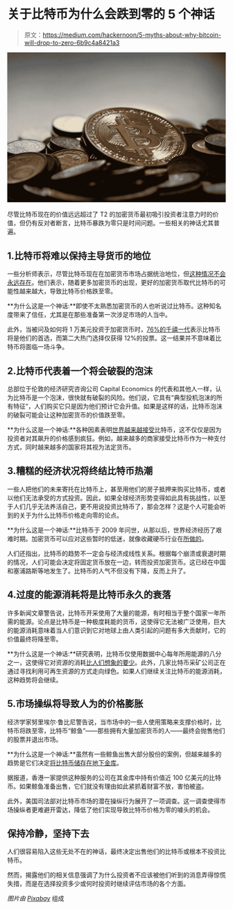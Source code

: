 # 关于比特币为什么会跌到零的 5 个神话

> 原文：<https://medium.com/hackernoon/5-myths-about-why-bitcoin-will-drop-to-zero-6b9c4a8421a3>

![](img/32d9917f343c3c0fed5c1e206e3cc3d6.png)

尽管比特币现在的价值远远超过了 T2 的加密货币最初吸引投资者注意力时的价值，但仍有反对者断言，比特币暴跌为零只是时间问题。一些相关的神话尤其普遍。

## 1.比特币将难以保持主导货币的地位

一些分析师表示，尽管比特币现在在加密货币市场占据统治地位，但[这种情况不会永远存在](https://www.linkedin.com/pulse/bitcoin-price-go-zero-struggle-remain-dominant-ruzbeh-bacha)。他们表示，随着更多加密货币的出现，更好的加密货币取代比特币的可能性越来越大，导致比特币价格跌至零。

**为什么这是一个神话:**即使不太熟悉加密货币的人也听说过比特币。这种知名度带来了信任，尤其是在那些准备第一次涉足市场的人当中。

此外，当被问及如何将 1 万美元投资于加密货币时，[76%的千禧一代](https://www.forbes.com/sites/panosmourdoukoutas/2018/03/25/bitcoin-ethereum-and-litecoin-are-the-most-popular-cryptocurrency-investments-among-millennials/#796b6a6976dd)表示比特币将是他们的首选，而第二大热门选择仅获得 12%的投票。这一结果并不意味着比特币将面临一场斗争。

## 2.比特币代表着一个将会破裂的泡沫

总部位于伦敦的经济研究咨询公司 Capital Economics 的代表和其他人一样，认为比特币是一个泡沫，很快就有破裂的风险。他们说，它具有“典型投机泡沫的所有特征”，人们购买它只是因为他们预计它会升值。如果是这样的话，比特币泡沫的破裂可能会让这种加密货币的价值跌至零。

**为什么这是一个神话:**各种因素表明[世界越来越接受](https://www.nasdaq.com/article/five-reasons-why-bitcoin-is-not-a-bubble-cm864891)比特币，这不仅仅是因为投资者对其飙升的价格感到疯狂。例如，越来越多的商家接受比特币作为一种支付方式，同时越来越多的国家将其视为法定货币。

## 3.糟糕的经济状况将终结比特币热潮

一些人把他们的未来寄托在比特币上，甚至用他们的房子抵押来购买比特币，或者以他们无法承受的方式投资。因此，如果全球经济形势变得如此具有挑战性，以至于人们几乎无法养活自己，更不用说投资比特币了，那会怎样？这是个人可能会听到的关于为什么比特币价格走向零的论点。

**为什么这是一个神话:**比特币于 2009 年问世，从那以后，世界经济经历了艰难时期。加密货币可以应对这些暂时的低迷，就像收藏硬币行业在[所做的](http://www.americanmint.com/news-from-the-mint/collectibles-company-announces-successful-growth-even-during-economic-slump)。

人们还指出，比特币的趋势不一定会与经济成线性关系。根据每个崩溃或衰退时期的情况，人们可能会决定将固定货币放在一边，转而投资加密货币。这已经在中国和塞浦路斯等地发生了。比特币的人气不但没有下降，反而上升了。

## 4.过度的能源消耗将是比特币永久的衰落

许多新闻文章警告说，比特币开采使用了大量的能源，有时相当于整个国家一年所需的能源。论点是比特币是一种极度耗能的货币，这使得它无法被广泛使用，巨大的能源消耗意味着当人们意识到它对地球上由人类引起的问题有多大贡献时，它的价值最终将降至零。

**为什么这是一个神话:**研究表明，比特币仅使用数据中心每年所用能源的八分之一，这使得它对资源的消耗[比人们想象的要少](https://www.bloomberg.com/view/articles/2017-12-07/bitcoin-is-greener-than-its-critics-think)。此外，几家比特币采矿公司正在通过寻找利用可再生资源的方式走向绿色。如果人们继续关注比特币的能源消耗，这种趋势将会继续。

## 5.市场操纵将导致人为的价格膨胀

经济学家努里埃尔·鲁比尼警告说，当市场中的一些人使用策略来支撑价格时，比特币将跌至零，比特币“鲸鱼”——那些拥有大量加密货币的人——最终会抛售他们的股票并退出市场。

**为什么这是一个神话:**虽然有一些鲸鱼出售大部分股份的案例，但越来越多的趋势是它们决定[将比特币储存在地下金库](https://thenextweb.com/hardfork/2018/05/10/bitcoin-whales-underground-vaults-xapo/)。

据报道，香港一家提供这种服务的公司在其金库中持有价值近 100 亿美元的比特币。如果鲸鱼准备出售，它们就没有理由如此紧抓着财富不放，害怕被盗。

此外，美国司法部对比特币市场的潜在操纵行为展开了一项调查。这一调查使得市场操纵者更难避开雷达，降低了他们实现导致比特币价格为零的噱头的机会。

## 保持冷静，坚持下去

人们很容易陷入这些无处不在的神话，最终决定出售他们的比特币或根本不投资比特币。

然而，揭露他们的相关信息强调了为什么投资者不应该被他们听到的消息弄得惊慌失措，而是在选择投资多少或何时投资时继续评估市场的各个方面。

*图片由* [*Pixabay*](https://www.pexels.com/photo/close-up-of-coins-315785/) 组成